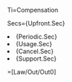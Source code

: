 Ti=Compensation

Secs={Upfront.Sec}<li>{Periodic.Sec}<li>{Usage.Sec}<li>{Cancel.Sec}<li>{Support.Sec}

=[Law/Out/Out0]
